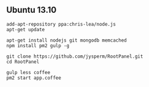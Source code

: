 ## Ubuntu 13.10

    add-apt-repository ppa:chris-lea/node.js
    apt-get update
    
    apt-get install nodejs git mongodb memcached
    npm install pm2 gulp -g
    
    git clone https://github.com/jysperm/RootPanel.git
    cd RootPanel
    
    gulp less coffee
    pm2 start app.coffee
